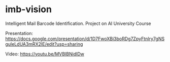 # imb-vision
Intelligent Mail Barcode Identification.
Project on AI University Course


Presentation:
https://docs.google.com/presentation/d/1D7FwoXBi3boRDg7ZpyFtnIry7gNSguleLdUA3mRX2IE/edit?usp=sharing


Video:
https://youtu.be/MVBIBNidlDw
